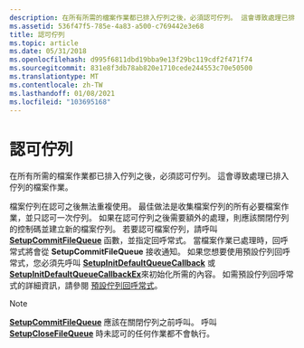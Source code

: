 ```yaml
---
description: 在所有所需的檔案作業都已排入佇列之後，必須認可佇列。 這會導致處理已排入佇列的檔案作業。
ms.assetid: 536f47f5-785e-4a83-a500-c769442e3e68
title: 認可佇列
ms.topic: article
ms.date: 05/31/2018
ms.openlocfilehash: d995f6811dbd19bba9e13f29bc119cdf2f471f74
ms.sourcegitcommit: 831e8f3db78ab820e1710cede244553c70e50500
ms.translationtype: MT
ms.contentlocale: zh-TW
ms.lasthandoff: 01/08/2021
ms.locfileid: "103695168"
---
```

# <a name="committing-a-queue"></a>認可佇列

在所有所需的檔案作業都已排入佇列之後，必須認可佇列。 這會導致處理已排入佇列的檔案作業。

檔案佇列在認可之後無法重複使用。 最佳做法是收集檔案佇列的所有必要檔案作業，並只認可一次佇列。 如果在認可佇列之後需要額外的處理，則應該關閉佇列的控制碼並建立新的檔案佇列。 若要認可檔案佇列，請呼叫 [**SetupCommitFileQueue**](/windows/desktop/api/Setupapi/nf-setupapi-setupcommitfilequeuea) 函數，並指定回呼常式。 當檔案作業已處理時，回呼常式將會從 **SetupCommitFileQueue** 接收通知。 如果您想要使用預設佇列回呼常式，您必須先呼叫 [**SetupInitDefaultQueueCallback**](/windows/desktop/api/Setupapi/nf-setupapi-setupinitdefaultqueuecallback) 或 [**SetupInitDefaultQueueCallbackEx**](/windows/desktop/api/Setupapi/nf-setupapi-setupinitdefaultqueuecallbackex)來初始化所需的內容。 如需預設佇列回呼常式的詳細資訊，請參閱 [預設佇列回呼常式](default-queue-callback-routine.md)。

> [!Note]  
> [**SetupCommitFileQueue**](/windows/desktop/api/Setupapi/nf-setupapi-setupcommitfilequeuea) 應該在關閉佇列之前呼叫。 呼叫 [**SetupCloseFileQueue**](/windows/desktop/api/Setupapi/nf-setupapi-setupclosefilequeue) 時未認可的任何作業都不會執行。

 

 

 



